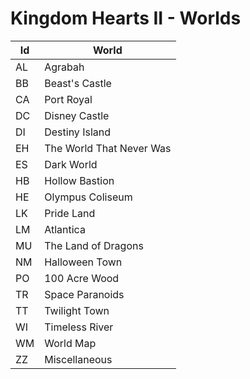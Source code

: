 # Kingdom Hearts II - Worlds

|Id|World
|--|--
|AL|Agrabah
|BB|Beast's Castle
|CA|Port Royal
|DC|Disney Castle
|DI|Destiny Island
|EH|The World That Never Was
|ES|Dark World
|HB|Hollow Bastion
|HE|Olympus Coliseum
|LK|Pride Land
|LM|Atlantica
|MU|The Land of Dragons
|NM|Halloween Town
|PO|100 Acre Wood
|TR|Space Paranoids
|TT|Twilight Town
|WI|Timeless River
|WM|World Map
|ZZ|Miscellaneous
